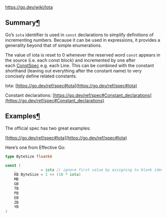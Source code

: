 https://go.dev/wiki/Iota

## Summary[¶](https://go.dev/wiki/Iota#summary)

Go’s `iota` identifier is used in `const` declarations to simplify definitions of incrementing numbers. Because it can be used in expressions, it provides a generality beyond that of simple enumerations.

The value of iota is reset to 0 whenever the reserved word `const` appears in the source (i.e. each const block) and incremented by one after each [ConstSpec](https://go.dev/ref/spec#ConstSpec) e.g. each Line. This can be combined with the constant shorthand (leaving out everything after the constant name) to very concisely define related constants.

Iota: [https://go.dev/ref/spec#Iota](https://go.dev/ref/spec#Iota)

Constant declarations: [https://go.dev/ref/spec#Constant_declarations](https://go.dev/ref/spec#Constant_declarations)

## Examples[¶](https://go.dev/wiki/Iota#examples)

The official spec has two great examples:

[https://go.dev/ref/spec#Iota](https://go.dev/ref/spec#Iota)

Here’s one from Effective Go:

```go
type ByteSize float64

const (
    _           = iota // ignore first value by assigning to blank identifier
    KB ByteSize = 1 << (10 * iota)
    MB
    GB
    TB
    PB
    EB
    ZB
    YB
)
```

